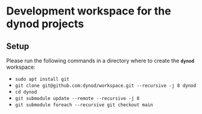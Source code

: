 # Development workspace for the dynod projects

## Setup

Please run the following commands in a directory where to create the **`dynod`** workspace:
- `sudo apt install git`
- `git clone git@github.com:dynod/workspace.git --recursive -j 8 dynod`
- `cd dynod`
- `git submodule update --remote --recursive -j 8`
- `git submodule foreach --recursive git checkout main`
